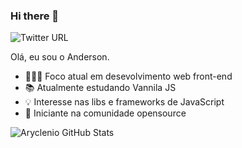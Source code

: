 ### Hi there 👋

![Twitter URL](https://img.shields.io/twitter/url?style=social&url=https%3A%2F%2Ftwitter.com%2Fandydevantunes)

Olá, eu sou o Anderson.

- 👨🏾‍💻 Foco atual em desevolvimento web front-end
- 📚 Atualmente estudando Vannila JS
- 💡 Interesse nas libs e frameworks de JavaScript
- 🤝 Iniciante na comunidade opensource

![Aryclenio GitHub Stats](https://github-readme-stats.vercel.app/api?username=aryclenio&show_icons=true)
